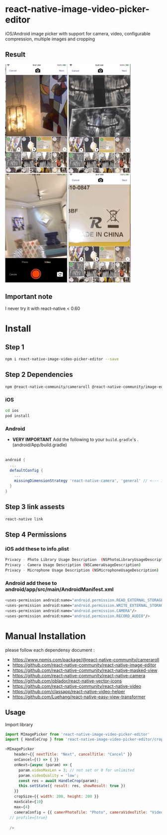 # react-native-image-video-picker-editor


iOS/Android image picker with support for camera, video, configurable compression, multiple images and cropping

## Result

<p align="left">
  <img width=200 title="iOS Single Pick" src="./gifs/demo1.gif">
  <img width=200 title="iOS Multiple Pick" src="./gifs/demo2.gif">
  <img width=200 title="iOS Crop Normal" src="./gifs/demo3.gif">
  <img width=200 title="iOS Crop Circular" src="./gifs/demo4.gif">
</p>

## Important note

I never try it with  react-native < 0.60 

# Install

## Step 1

```bash
npm i react-native-image-video-picker-editor --save
```

## Step 2 Dependencies
```bash
npm @react-native-community/cameraroll @react-native-community/image-editor @react-native-community/masked-view react-native-camera react-native-vector-icons react-native-video react-native-video-helper react-native-easy-view-transformer
```

### iOS

```bash
cd ios
pod install
```

### Android

- **VERY IMPORTANT** Add the following to your `build.gradle`'s . (android/App/build.gradle)

```gradle

android {
  ...
  defaultConfig {
    ...
    missingDimensionStrategy 'react-native-camera', 'general' // <--- insert this line
  }
}

```

## Step 3 link assests
```bash
react-native link
```

## Step 4 Permissions

### iOS add these to info.plist

```bash
Privacy - Photo Library Usage Description  (NSPhotoLibraryUsageDescription)
Privacy - Camera Usage Description (NSCameraUsageDescription)
Privacy - Microphone Usage Description (NSMicrophoneUsageDescription)
```


### Android add these to android/app/src/main/AndroidManifest.xml

```bash
<uses-permission android:name="android.permission.READ_EXTERNAL_STORAGE"/>
<uses-permission android:name="android.permission.WRITE_EXTERNAL_STORAGE"/>
<uses-permission android:name="android.permission.CAMERA"/>
<uses-permission android:name="android.permission.RECORD_AUDIO"/>
```

# Manual Installation 
please follow each dependensy document : 

- https://www.npmjs.com/package/@react-native-community/cameraroll
- https://github.com/react-native-community/react-native-image-editor
- https://github.com/react-native-community/react-native-masked-view
- https://github.com/react-native-community/react-native-camera
- https://github.com/oblador/react-native-vector-icons
- https://github.com/react-native-community/react-native-video
- https://github.com/classapp/react-native-video-helper
- https://github.com/Luehang/react-native-easy-view-transformer



## Usage

Import library

```javascript
import MImagePicker from 'react-native-image-video-picker-editor'
import { HandleCrop } from 'react-native-image-video-picker-editor/cropper'
```



```javascript
<MImagePicker
    header={{ nextTitle: "Next", cancelTitle: "Cancel" }}
    onCancel={() => { }}
    onNext={async (param) => {
      param.videoMaxLen = 3; // not set or 0 for unlimited
      param.videoQuality = 'low';
      const res = await HandleCrop(param);
      this.setState({ result: res, showResult: true })
    }}
    cropSize={{ width: 200, height: 200 }}
    maxScale={10}  
    max={4}
    cameraConfig = {{ camerPhotoTile: "Photo", cameraVideoTitle: "Video", cameraCancelTitle: "Cancle", maxVideoLen: 0, videoQuality: "480p" }}
  // profile={true}

  />
```

